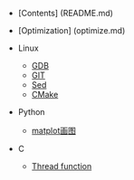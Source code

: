 
* [Contents] (README.md)

* [Optimization] (optimize.md)

* Linux

	- [GDB](Linux/gdb.md)
	- [GIT](Linux/git.md)
	- [Sed](Linux/sed.md)
	- [CMake](Linux/cmake.md)

* Python

 	 - [matplot画图](Python/matplot.md)

* C

	- [Thread function](C/thread.md)
